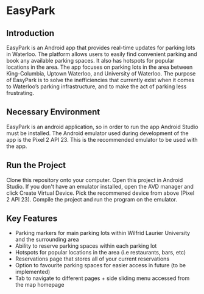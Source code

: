 # EasyPark

## Introduction
EasyPark is an Android app that provides real-time updates for parking lots in Waterloo. The platform allows users to easily find convenient parking and book any available parking spaces. It also has hotspots for popular locations in the area. The app focuses on parking lots in the area between King-Columbia, Uptown Waterloo, and University of Waterloo. The purpose of EasyPark is to solve the inefficiencies that currently exist when it comes to Waterloo’s parking infrastructure, and to make the act of parking less frustrating.

## Necessary Environment
EasyPark is an android application, so in order to run the app Android Studio must be installed. The Android emulator used during development of the app is the Pixel 2 API 23. This is the recommended emulator to be used with the app.

## Run the Project 
Clone this repository onto your computer. Open this project in Android Studio. If you don't have an emulator installed, open the AVD manager and click Create Virtual Device. Pick the recommened device from above (Pixel 2 API 23). Compile the project and run the program on the emulator. 

## Key Features 
- Parking markers for main parking lots within Wilfrid Laurier University and the surrounding area
- Ability to reserve parking spaces within each parking lot
- Hotspots for popular locations in the area (i.e restaurants, bars, etc)
- Reservations page that stores all of your current reservations
- Option to favourite parking spaces for easier access in future (to be implemented)
- Tab to navigate to different pages + side sliding menu accessed from the map homepage

